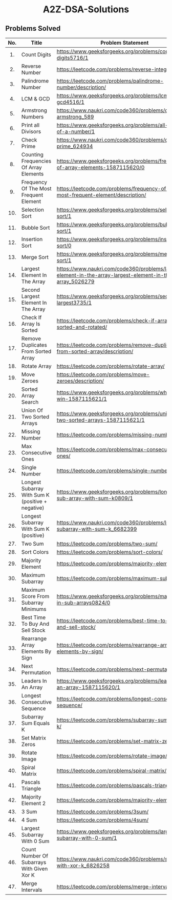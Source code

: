 <h1 align="center">
 A2Z-DSA-Solutions
</h1>

## Problems Solved
|No.|Title|Problem Statement|Solution|
|:-:|-|-|-|
|1.| Count Digits | https://www.geeksforgeeks.org/problems/count-digits5716/1 | [C++](https://github.com/The-EleetCoder/A2Z-DSA-Solutions/blob/main/01_LearnTheBasics/03_BasicMath/01_CountDigits.cpp)
|2.| Reverse Number | https://leetcode.com/problems/reverse-integer/ | [C++](https://github.com/The-EleetCoder/A2Z-DSA-Solutions/blob/main/01_LearnTheBasics/03_BasicMath/02_ReverseNumber.cpp)
|3.| Palindrome Number | https://leetcode.com/problems/palindrome-number/description/ | [C++](https://github.com/The-EleetCoder/A2Z-DSA-Solutions/blob/main/01_LearnTheBasics/03_BasicMath/03_PalindromeNumber.cpp)
|4.| LCM & GCD | https://www.geeksforgeeks.org/problems/lcm-and-gcd4516/1 | [C++](https://github.com/The-EleetCoder/A2Z-DSA-Solutions/blob/main/01_LearnTheBasics/03_BasicMath/04_LCMAndGCD.cpp)
|5.| Armstrong Numbers | https://www.naukri.com/code360/problems/check-armstrong_589 | [C++](https://github.com/The-EleetCoder/A2Z-DSA-Solutions/blob/main/01_LearnTheBasics/03_BasicMath/05_ArmstrongNumbers.cpp)
|6.| Print all Divisors | https://www.geeksforgeeks.org/problems/all-divisors-of-a-number/1 | [C++](https://github.com/The-EleetCoder/A2Z-DSA-Solutions/blob/main/01_LearnTheBasics/03_BasicMath/06_PrintAllDivisors.cpp)
|7.| Check Prime | https://www.naukri.com/code360/problems/check-prime_624934 | [C++](https://github.com/The-EleetCoder/A2Z-DSA-Solutions/blob/main/01_LearnTheBasics/03_BasicMath/07_CheckPrime.cpp)
|8.| Counting Frequencies Of Array Elements | https://www.geeksforgeeks.org/problems/frequency-of-array-elements-1587115620/0 | [C++](https://github.com/The-EleetCoder/A2Z-DSA-Solutions/blob/main/01_LearnTheBasics/05_BasicHashing/01_CountingFrequenciesOfArrayElements.cpp)
|9.| Frequency Of The Most Frequent Element | https://leetcode.com/problems/frequency-of-the-most-frequent-element/description/ | [C++](https://github.com/The-EleetCoder/A2Z-DSA-Solutions/blob/main/01_LearnTheBasics/05_BasicHashing/02_FrequencyOfTheMostFrequentElement.cpp)
|10.| Selection Sort | https://www.geeksforgeeks.org/problems/selection-sort/1 | [C++](https://github.com/The-EleetCoder/A2Z-DSA-Solutions/blob/main/02_LearnSorting/01_SelectionSort.cpp)
|11.| Bubble Sort | https://www.geeksforgeeks.org/problems/bubble-sort/1 | [C++](https://github.com/The-EleetCoder/A2Z-DSA-Solutions/blob/main/02_LearnSorting/02_BubbleSort.cpp)
|12.| Insertion Sort | https://www.geeksforgeeks.org/problems/insertion-sort/0 | [C++](https://github.com/The-EleetCoder/A2Z-DSA-Solutions/blob/main/02_LearnSorting/03_InsertionSort.cpp)
|13.| Merge Sort | https://www.geeksforgeeks.org/problems/merge-sort/1 | [C++](https://github.com/The-EleetCoder/A2Z-DSA-Solutions/blob/main/02_LearnSorting/04_MergeSort.cpp)
|14.| Largest Element In The Array | https://www.naukri.com/code360/problems/largest-element-in-the-array-largest-element-in-the-array_5026279 | [C++](https://github.com/The-EleetCoder/A2Z-DSA-Solutions/blob/main/03_Arrays/01_EasyProblems/01_LargestElementInTheArray.cpp)
|15.| Second Largest Element In The Array | https://www.geeksforgeeks.org/problems/second-largest3735/1 | [C++](https://github.com/The-EleetCoder/A2Z-DSA-Solutions/blob/main/03_Arrays/01_EasyProblems/02_SecondLargest.cpp)
|16.| Check If Array Is Sorted | https://leetcode.com/problems/check-if-array-is-sorted-and-rotated/ | [C++](https://github.com/The-EleetCoder/A2Z-DSA-Solutions/blob/main/03_Arrays/01_EasyProblems/03_CheckIfArrayIsSorted.cpp)
|17.| Remove Duplicates From Sorted Array | https://leetcode.com/problems/remove-duplicates-from-sorted-array/description/ | [C++](https://github.com/The-EleetCoder/A2Z-DSA-Solutions/blob/main/03_Arrays/01_EasyProblems/04_RemoveDuplicatesFromSortedArray.cpp)
|18.| Rotate Array | https://leetcode.com/problems/rotate-array/ | [C++](https://github.com/The-EleetCoder/A2Z-DSA-Solutions/blob/main/03_Arrays/01_EasyProblems/05_RotateArray.cpp)
|19.| Move Zeroes | https://leetcode.com/problems/move-zeroes/description/ | [C++](https://github.com/The-EleetCoder/A2Z-DSA-Solutions/blob/main/03_Arrays/01_EasyProblems/06_MoveZeroes.cpp)
|20.| Sorted Array Search | https://www.geeksforgeeks.org/problems/who-will-win-1587115621/1 | [C++](https://github.com/The-EleetCoder/A2Z-DSA-Solutions/blob/main/03_Arrays/01_EasyProblems/07_SortedArraySearch.cpp)
|21.| Union Of Two Sorted Arrays | https://www.geeksforgeeks.org/problems/union-of-two-sorted-arrays-1587115621/1 | [C++](https://github.com/The-EleetCoder/A2Z-DSA-Solutions/blob/main/03_Arrays/01_EasyProblems/08_UnionOfTwoSortedArrays.cpp)
|22.| Missing Number | https://leetcode.com/problems/missing-number/ | [C++](https://github.com/The-EleetCoder/A2Z-DSA-Solutions/blob/main/03_Arrays/01_EasyProblems/09_MissingNumber.cpp)
|23.| Max Consecutive Ones | https://leetcode.com/problems/max-consecutive-ones/ | [C++](https://github.com/The-EleetCoder/A2Z-DSA-Solutions/blob/main/03_Arrays/01_EasyProblems/10_MaxConsecutiveOnes.cpp)
|24.| Single Number | https://leetcode.com/problems/single-number/ | [C++](https://github.com/The-EleetCoder/A2Z-DSA-Solutions/blob/main/03_Arrays/01_EasyProblems/11_SingleNumber.cpp)
|25.| Longest Subarray With Sum K (positive + negative) | https://www.geeksforgeeks.org/problems/longest-sub-array-with-sum-k0809/1 | [C++](https://github.com/The-EleetCoder/A2Z-DSA-Solutions/blob/main/03_Arrays/01_EasyProblems/12_LongestSubarrayWithSumK(positive%2Bnegative).cpp)
|26.| Longest Subarray With Sum K (positive) | https://www.naukri.com/code360/problems/longest-subarray-with-sum-k_6682399 | [C++](https://github.com/The-EleetCoder/A2Z-DSA-Solutions/blob/main/03_Arrays/01_EasyProblems/13_LongestSubarrayWithSumK(positives).cpp)
|27.| Two Sum | https://leetcode.com/problems/two-sum/ | [C++](https://github.com/The-EleetCoder/A2Z-DSA-Solutions/blob/main/03_Arrays/02_MediumProblems/01_2Sum.cpp)
|28.| Sort Colors | https://leetcode.com/problems/sort-colors/ | [C++](https://github.com/The-EleetCoder/A2Z-DSA-Solutions/blob/main/03_Arrays/02_MediumProblems/02_SortColors.cpp)
|29.| Majority Element | https://leetcode.com/problems/majority-element/ | [C++](https://github.com/The-EleetCoder/A2Z-DSA-Solutions/blob/main/03_Arrays/02_MediumProblems/03_MajorityElement.cpp)
|30.| Maximum Subarray | https://leetcode.com/problems/maximum-subarray/ | [C++](https://github.com/The-EleetCoder/A2Z-DSA-Solutions/blob/main/03_Arrays/02_MediumProblems/04_MaximumSubarray.cpp)
|31.| Maximum Score From Subarray Minimums | https://www.geeksforgeeks.org/problems/max-sum-in-sub-arrays0824/0 | [C++](https://github.com/The-EleetCoder/A2Z-DSA-Solutions/blob/main/03_Arrays/02_MediumProblems/05_MaximumScoreFromSubarrayMinimums.cpp)
|32.| Best Time To Buy And Sell Stock | https://leetcode.com/problems/best-time-to-buy-and-sell-stock/ | [C++](https://github.com/The-EleetCoder/A2Z-DSA-Solutions/blob/main/03_Arrays/02_MediumProblems/06_BestTimeToBuyAndSellStock.cpp)
|33.| Rearrange Array Elements By Sign | https://leetcode.com/problems/rearrange-array-elements-by-sign/ | [C++](https://github.com/The-EleetCoder/A2Z-DSA-Solutions/blob/main/03_Arrays/02_MediumProblems/07_RearrangeArrayElementsBySign.cpp)
|34.| Next Permutation | https://leetcode.com/problems/next-permutation/ | [C++](https://github.com/The-EleetCoder/A2Z-DSA-Solutions/blob/main/03_Arrays/02_MediumProblems/08_NextPermutation.cpp)
|35.| Leaders In An Array | https://www.geeksforgeeks.org/problems/leaders-in-an-array-1587115620/1 | [C++](https://github.com/The-EleetCoder/A2Z-DSA-Solutions/blob/main/03_Arrays/02_MediumProblems/09_LeadersInAnArray.cpp)
|36.| Longest Consecutive Sequence | https://leetcode.com/problems/longest-consecutive-sequence/ | [C++](https://github.com/The-EleetCoder/A2Z-DSA-Solutions/blob/main/03_Arrays/02_MediumProblems/10_LongestConsecutiveSequence.cpp)
|37.| Subarray Sum Equals K | https://leetcode.com/problems/subarray-sum-equals-k/ | [C++](https://github.com/The-EleetCoder/A2Z-DSA-Solutions/blob/main/03_Arrays/02_MediumProblems/11_SubarraySumEqualsK.cpp)
|38.| Set Matrix Zeros | https://leetcode.com/problems/set-matrix-zeroes/ | [C++](https://github.com/The-EleetCoder/A2Z-DSA-Solutions/blob/main/03_Arrays/02_MediumProblems/12_SetMatrixZeros.cpp)
|39.| Rotate Image | https://leetcode.com/problems/rotate-image/ | [C++](https://github.com/The-EleetCoder/A2Z-DSA-Solutions/blob/main/03_Arrays/02_MediumProblems/13_RotateImage.cpp)
|40.| Spiral Matrix | https://leetcode.com/problems/spiral-matrix/ | [C++](https://github.com/The-EleetCoder/A2Z-DSA-Solutions/blob/main/03_Arrays/02_MediumProblems/14_SpiralMatrix.cpp)
|41.| Pascals Triangle | https://leetcode.com/problems/pascals-triangle/ | [C++](https://github.com/The-EleetCoder/A2Z-DSA-Solutions/blob/main/03_Arrays/03_HardProblems/01_PascalsTriangle.cpp)
|42.| Majority Element 2 | https://leetcode.com/problems/majority-element-ii/ | [C++](https://github.com/The-EleetCoder/A2Z-DSA-Solutions/blob/main/03_Arrays/03_HardProblems/02_MajorityElement2.cpp)
|43.| 3 Sum | https://leetcode.com/problems/3sum/ | [C++](https://github.com/The-EleetCoder/A2Z-DSA-Solutions/blob/main/03_Arrays/03_HardProblems/03_3Sum.cpp)
|44.| 4 Sum | https://leetcode.com/problems/4sum/ | [C++](https://github.com/The-EleetCoder/A2Z-DSA-Solutions/blob/main/03_Arrays/03_HardProblems/04_4Sum.cpp)
|45.| Largest Subarray With 0 Sum | https://www.geeksforgeeks.org/problems/largest-subarray-with-0-sum/1 | [C++](https://github.com/The-EleetCoder/A2Z-DSA-Solutions/blob/main/03_Arrays/03_HardProblems/05_LargestSubarrayWith0Sum.cpp)
|46.| Count Number Of Subarrays With Given Xor K | https://www.naukri.com/code360/problems/subarrays-with-xor-k_6826258 | [C++](https://github.com/The-EleetCoder/A2Z-DSA-Solutions/blob/main/03_Arrays/03_HardProblems/06_CountNumberOfSubarraysWithGivenXorK.cpp)
|47.| Merge Intervals | https://leetcode.com/problems/merge-intervals/ | [C++](https://github.com/The-EleetCoder/A2Z-DSA-Solutions/blob/main/03_Arrays/03_HardProblems/07_MergeIntervals.cpp)
